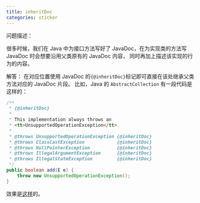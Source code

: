 ```yaml
---
title: inheritDoc
categories: sticker
---
```


问题描述：

很多时候，我们在 Java 中为接口方法写好了 JavaDoc，在为实现类的方法写 JavaDoc 时会想要沿用父类原有的 JavaDoc 内容，
同时再加上描述该实现的行为的内容。

解答：
在对应位置使用 JavaDoc 的`{@inheritDoc}`标记即可直接在该处继承父类方法对应的 JavaDoc 片段。
比如，Java 的 `AbstractCollection` 有一段代码是这样的：

```java
/**
 * {@inheritDoc}
 *
 * This implementation always throws an
 * <tt>UnsupportedOperationException</tt>.
 *
 * @throws UnsupportedOperationException {@inheritDoc}
 * @throws ClassCastException            {@inheritDoc}
 * @throws NullPointerException          {@inheritDoc}
 * @throws IllegalArgumentException      {@inheritDoc}
 * @throws IllegalStateException         {@inheritDoc}
 */
public boolean add(E e) {
    throw new UnsupportedOperationException();
}
```

效果是[这样](http://docs.oracle.com/javase/8/docs/api/java/util/AbstractCollection.html#add-E-)的。